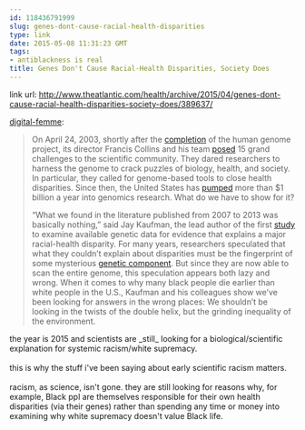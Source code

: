```yaml
---
id: 118436791999
slug: genes-dont-cause-racial-health-disparities
type: link
date: 2015-05-08 11:31:23 GMT
tags:
- antiblackness is real
title: Genes Don't Cause Racial-Health Disparities, Society Does
---
```

link url: http://www.theatlantic.com/health/archive/2015/04/genes-dont-cause-racial-health-disparities-society-does/389637/

<p><a class="tumblr_blog" href="http://digital-femme.tumblr.com/post/116348992111">digital-femme</a>:</p>
<blockquote><div>On April 24, 2003, shortly after the <a href="https://www.genome.gov/11006943">completion</a> of the human genome project, its director Francis Collins and his team <a href="http://www.nature.com/nature/journal/v422/n6934/full/nature01626.html">posed</a> 15 grand challenges to the scientific community. They dared researchers to harness the genome to crack puzzles of biology, health, and society. In particular, they called for genome-based tools to close health disparities. Since then, the United States has <a href="http://www.biomedcentral.com/1471-2164/9/472">pumped</a> more than $1 billion a year into genomics research. What do we have to show for it?<p>“What we found in the literature published from 2007 to 2013 was basically nothing,” said Jay Kaufman, the lead author of the first <a href="http://aje.oxfordjournals.org/content/early/2015/02/28/aje.kwu319.abstract">study</a> to examine available genetic data for evidence that explains a major racial-health disparity. For many years, researchers speculated that what they couldn’t explain about disparities must be the fingerprint of some mysterious <a href="http://hyper.ahajournals.org/content/32/5/813.full">genetic component</a>. But since they are now able to scan the entire genome, this speculation appears both lazy and wrong. When it comes to why many black people die earlier than white people in the U.S., Kaufman and his colleagues show we’ve been looking for answers in the wrong places: We shouldn’t be looking in the twists of the double helix, but the grinding inequality of the environment.</p></div></blockquote>

<p>the year is 2015 and scientists are _still_ looking for a biological/scientific explanation for systemic racism/white supremacy.<br/><br/>this is why the stuff i've been saying about early scientific racism matters. <br/><br/>racism, as science, isn't gone. they are still looking for reasons why, for example, Black ppl are themselves responsible for their own health disparities (via their genes) rather than spending any time or money into examining why white supremacy doesn't value Black life. </p>